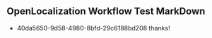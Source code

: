 ## OpenLocalization Workflow Test MarkDown
* 40da5650-9d58-4980-8bfd-29c6188bd208 thanks!

<!--HONumber=Jul16_HO2-->


